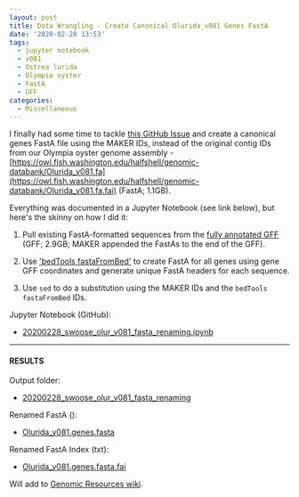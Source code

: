 ```yaml
---
layout: post
title: Data Wrangling - Create Canonical Olurida_v081 Genes FastA
date: '2020-02-28 13:53'
tags:
  - jupyter notebook
  - v081
  - Ostrea lurida
  - Olympia oyster
  - FastA
  - GFF
categories:
  - Miscellaneous
---
```

I finally had some time to tackle [this GitHub Issue](https://github.com/RobertsLab/resources/issues/835) and create a canonical genes FastA file using the MAKER IDs, instead of the original contig IDs from our Olympia oyster genome assembly - [https://owl.fish.washington.edu/halfshell/genomic-databank/Olurida_v081.fa](https://owl.fish.washington.edu/halfshell/genomic-databank/Olurida_v081.fa.fai) (FastA; 1.1GB).

Everything was documented in a Jupyter Notebook (see link below), but here's the skinny on how I did it:

1. Pull existing FastA-formatted sequences from the [fully annotated GFF](https://owl.fish.washington.edu/halfshell/genomic-databank/Olurida_v081_genome_snap02.all.renamed.putative_function.domain_added.gff) (GFF; 2.9GB; MAKER appended the FastAs to the end of the GFF).

2. Use ['bedTools fastaFromBed'](https://bedtools.readthedocs.io/en/latest/content/tools/getfasta.html) to create FastA for all genes using gene GFF coordinates and generate unique FastA headers for each sequence.

3. Use `sed` to do a substitution using the MAKER IDs and the `bedTools fastaFromBed` IDs.

Jupyter Notebook (GitHub):

- [20200228_swoose_olur_v081_fasta_renaming.ipynb](https://github.com/RobertsLab/code/blob/master/notebooks/sam/20200228_swoose_olur_v081_fasta_renaming.ipynb)

---

#### RESULTS

Output folder:

- [20200228_swoose_olur_v081_fasta_renaming](https://gannet.fish.washington.edu/Atumefaciens/20200228_swoose_olur_v081_fasta_renaming)

Renamed FastA ():

- [Olurida_v081.genes.fasta](https://gannet.fish.washington.edu/Atumefaciens/20200228_swoose_olur_v081_fasta_renaming/Olurida_v081.genes.fasta)

Renamed FastA Index (txt):

- [Olurida_v081.genes.fasta.fai](https://gannet.fish.washington.edu/Atumefaciens/20200228_swoose_olur_v081_fasta_renaming/Olurida_v081.genes.fasta.fai)


Will add to [Genomic Resources wiki](https://github.com/RobertsLab/resources/wiki/Genomic-Resources#ostrea-lurida).

